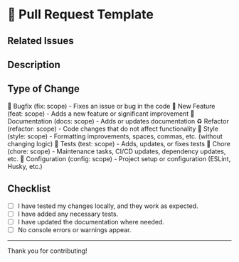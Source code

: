 # 🚀 Pull Request Template

<!--
Reference related issues or link to relevant resources:
`Example: Closes #123` (automatically closes Issue #123 when merged)
 -->

## Related Issues

## Description

<!-- Briefly describe the changes in this PR (Pull Request). -->

## Type of Change

🐞 Bugfix (fix: scope) - Fixes an issue or bug in the code
🚀 New Feature (feat: scope) - Adds a new feature or significant improvement
📝 Documentation (docs: scope) - Adds or updates documentation
♻️ Refactor (refactor: scope) - Code changes that do not affect functionality
🎨 Style (style: scope) - Formatting improvements, spaces, commas, etc. (without changing logic)
🧪 Tests (test: scope) - Adds, updates, or fixes tests
🧹 Chore (chore: scope) - Maintenance tasks, CI/CD updates, dependency updates, etc.
🔧 Configuration (config: scope) - Project setup or configuration (ESLint, Husky, etc.)

## Checklist

- [ ] I have tested my changes locally, and they work as expected.
- [ ] I have added any necessary tests.
- [ ] I have updated the documentation where needed.
- [ ] No console errors or warnings appear.

---

Thank you for contributing!
